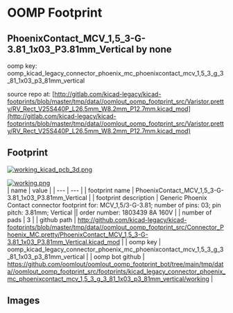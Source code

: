 # OOMP Footprint  
## PhoenixContact_MCV_1,5_3-G-3.81_1x03_P3.81mm_Vertical  by none  
  
oomp key: oomp_kicad_legacy_connector_phoenix_mc_phoenixcontact_mcv_1,5_3_g_3_81_1x03_p3_81mm_vertical  
  
source repo at: [http://gitlab.com/kicad-legacy/kicad-footprints/blob/master/tmp/data//oomlout_oomp_footprint_src/Varistor.pretty/RV_Rect_V25S440P_L26.5mm_W8.2mm_P12.7mm.kicad_mod](http://gitlab.com/kicad-legacy/kicad-footprints/blob/master/tmp/data//oomlout_oomp_footprint_src/Varistor.pretty/RV_Rect_V25S440P_L26.5mm_W8.2mm_P12.7mm.kicad_mod)  
## Footprint  
  
[![working_kicad_pcb_3d.png](working_kicad_pcb_3d_600.png)](working_kicad_pcb_3d.png)  
  
[![working.png](working_600.png)](working.png)  
| name | value | 
| --- | --- | 
| footprint name | PhoenixContact_MCV_1,5_3-G-3.81_1x03_P3.81mm_Vertical | 
| footprint description | Generic Phoenix Contact connector footprint for: MCV_1,5/3-G-3.81; number of pins: 03; pin pitch: 3.81mm; Vertical || order number: 1803439 8A 160V | 
| number of pads | 3 | 
| github path | http://github.com/kicad-legacy/kicad-footprints/blob/master/tmp/data//oomlout_oomp_footprint_src/Connector_Phoenix_MC.pretty/PhoenixContact_MCV_1,5_3-G-3.81_1x03_P3.81mm_Vertical.kicad_mod | 
| oomp key | oomp_kicad_legacy_connector_phoenix_mc_phoenixcontact_mcv_1,5_3_g_3_81_1x03_p3_81mm_vertical | 
| oomp bot github | https://github.com/oomlout/oomlout_oomp_footprint_bot/tree/main/tmp/data//oomlout_oomp_footprint_src/footprints/kicad_legacy_connector_phoenix_mc_phoenixcontact_mcv_1,5_3_g_3_81_1x03_p3_81mm_vertical/working | 
## Images  
